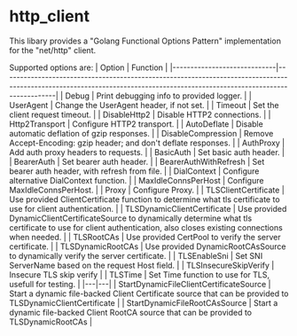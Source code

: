 # http_client

This libary provides a "Golang Functional Options Pattern" implementation for the "net/http" client.

Supported options are:
| Option                      | Function                                                                                                                                                                  |
|-----------------------------|---------------------------------------------------------------------------------------------------------------------------------------------------------------------------|
| Debug                       | Print debugging info to provided logger.                                                                                                                                  |
| UserAgent                   | Change the UserAgent header, if not set.                                                                                                                                  |
| Timeout                     | Set the client request timeout.                                                                                                                                           |
| DisableHttp2                | Disable HTTP2 connections.                                                                                                                                                |
| Http2Transport              | Configure HTTP2 transport.                                                                                                                                                |
| AutoDeflate                 | Disable automatic deflation of gzip responses.                                                                                                                            |
| DisableCompression          | Remove Accept-Encoding: gzip header; and don't deflate responses.                                                                                                         |
| AuthProxy                   | Add auth proxy headers to requests.                                                                                                                                       |
| BasicAuth                   | Set basic auth header.                                                                                                                                                    |
| BearerAuth                  | Set bearer auth header.                                                                                                                                                   |
| BearerAuthWithRefresh       | Set bearer auth header, with refresh from file.                                                                                                                           |
| DialContext                 | Configure alternative DialContext function.                                                                                                                               |
| MaxIdleConnsPerHost         | Configure MaxIdleConnsPerHost.                                                                                                                                            |
| Proxy                       | Configure Proxy.                                                                                                                                                          |
| TLSClientCertificate        | Use provided ClientCertificate function to determine what tls certificate to use for client authentication.                                                               |
| TLSDynamicClientCertificate | Use provided DynamicClientCertificateSource to dynamically determine what tls certificate to use for client authentication, also closes existing connections when needed. |
| TLSRootCAs                  | Use provided CertPool to verify the server certificate.                                                                                                                   |
| TLSDynamicRootCAs           | Use provided DynamicRootCAsSource to dynamically verify the server certificate.                                                                                           |
| TLSEnableSni                | Set SNI ServerName based on the request Host field.                                                                                                                       |
| TLSInsecureSkipVerify       | Insecure TLS skip verify                                                                                                                                                  |
| TLSTime                     | Set Time function to use for TLS, usefull for testing.                                                                                                                    |
|---|---|
| StartDynamicFileClientCertificateSource | Start a dynamic file-backed Client Certificate source that can be provided to TLSDynamicClientCertificate |
| StartDynamicFileRootCAsSource | Start a dynamic file-backed Client RootCA source that can be provided to TLSDynamicRootCAs |
